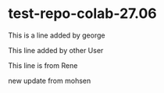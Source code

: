 # test-repo-colab-27.06

This is a line added by george

This line added by other User 

This line is from Rene

new update from mohsen
